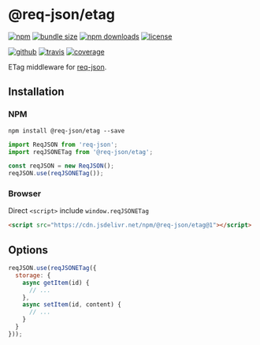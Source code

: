 # @req-json/etag

[![npm][badge-version]][npm]
[![bundle size][badge-size]][bundlephobia]
[![npm downloads][badge-downloads]][npm]
[![license][badge-license]][license]


[![github][badge-issues]][github]
[![travis][badge-build]][travis]
[![coverage][badge-coverage]][coveralls]

ETag middleware for [req-json][req-json].

## Installation

### NPM

```
npm install @req-json/etag --save
```

```js
import ReqJSON from 'req-json';
import reqJSONETag from '@req-json/etag';

const reqJSON = new ReqJSON();
reqJSON.use(reqJSONETag());
```

### Browser

Direct `<script>` include `window.reqJSONETag`

```html
<script src="https://cdn.jsdelivr.net/npm/@req-json/etag@1"></script>
```

## Options

```js
reqJSON.use(reqJSONETag({
  storage: {
    async getItem(id) {
      // ...
    },
    async setItem(id, content) {
      // ...
    }
  }
}));
```

[req-json]: https://github.com/Cweili/req-json

[badge-version]: https://img.shields.io/npm/v/@req-json%2Fetag.svg
[badge-downloads]: https://img.shields.io/npm/dt/@req-json%2Fetag.svg
[npm]: https://www.npmjs.com/package/@req-json/etag

[badge-size]: https://img.shields.io/bundlephobia/minzip/@req-json%2Fetag.svg
[bundlephobia]: https://bundlephobia.com/result?p=@req-json%2Fetag

[badge-license]: https://img.shields.io/npm/l/@req-json%2Fetag.svg
[license]: https://github.com/req-json/req-json-etag/blob/master/LICENSE

[badge-issues]: https://img.shields.io/github/issues/req-json/req-json-etag.svg
[github]: https://github.com/req-json/req-json-etag

[badge-build]: https://img.shields.io/travis/req-json/req-json-etag/master.svg
[travis]: https://travis-ci.org/req-json/req-json-etag

[badge-coverage]: https://img.shields.io/coveralls/github/req-json/req-json-etag/master.svg
[coveralls]: https://coveralls.io/github/req-json/req-json-etag?branch=master
